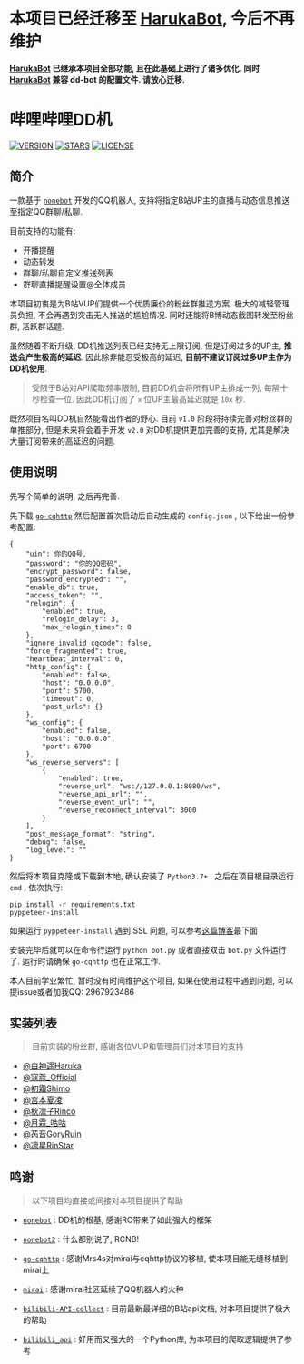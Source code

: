 # 本项目已经迁移至 [HarukaBot](https://github.com/SK-415/HarukaBot), 今后不再维护

**[HarukaBot](https://github.com/SK-415/HarukaBot) 已继承本项目全部功能, 且在此基础上进行了诸多优化. 同时 [HarukaBot](https://github.com/SK-415/HarukaBot) 兼容 dd-bot 的配置文件. 请放心迁移.**

# 哔哩哔哩DD机

[![VERSION](https://img.shields.io/github/v/release/SK-415/bilibili-dd-bot)](https://github.com/SK-415/bilibili-dd-bot/releases)
[![STARS](https://img.shields.io/github/stars/SK-415/bilibili-dd-bot)](https://github.com/SK-415/bilibili-dd-bot/stargazers)
[![LICENSE](https://img.shields.io/github/license/SK-415/bilibili-dd-bot)](https://github.com/SK-415/bilibili-dd-bot/blob/master/LICENSE)

## 简介

一款基于 [`nonebot`](https://github.com/nonebot/nonebot) 开发的QQ机器人, 支持将指定B站UP主的直播与动态信息推送至指定QQ群聊/私聊.

目前支持的功能有:
* 开播提醒
* 动态转发
* 群聊/私聊自定义推送列表
* 群聊直播提醒设置@全体成员

本项目初衷是为B站VUP们提供一个优质廉价的粉丝群推送方案. 极大的减轻管理员负担, 不会再遇到突击无人推送的尴尬情况. 同时还能将B博动态截图转发至粉丝群, 活跃群话题. 

虽然随着不断升级, DD机推送列表已经支持无上限订阅, 但是订阅过多的UP主, **推送会产生极高的延迟**. 因此除非能忍受极高的延迟, **目前不建议订阅过多UP主作为DD机使用**.

> 受限于B站对API爬取频率限制, 目前DD机会将所有UP主排成一列, 每隔十秒检查一位. 因此DD机订阅了 `x` 位UP主最高延迟就是 `10x` 秒.

既然项目名叫DD机自然能看出作者的野心. 目前 `v1.0` 阶段将持续完善对粉丝群的单推部分, 但是未来将会着手开发 `v2.0` 对DD机提供更加完善的支持, 尤其是解决大量订阅带来的高延迟的问题.

## 使用说明

先写个简单的说明, 之后再完善.

先下载 [`go-cqhttp`](https://github.com/Mrs4s/go-cqhttp/releases) 然后配置首次启动后自动生成的 `config.json` , 以下给出一份参考配置:

```
{
	"uin": 你的QQ号,
	"password": "你的QQ密码",
	"encrypt_password": false,
	"password_encrypted": "",
	"enable_db": true,
	"access_token": "",
	"relogin": {
		"enabled": true,
		"relogin_delay": 3,
		"max_relogin_times": 0
	},
	"ignore_invalid_cqcode": false,
	"force_fragmented": true,
	"heartbeat_interval": 0,
	"http_config": {
		"enabled": false,
		"host": "0.0.0.0",
		"port": 5700,
		"timeout": 0,
		"post_urls": {}
	},
	"ws_config": {
		"enabled": false,
		"host": "0.0.0.0",
		"port": 6700
	},
	"ws_reverse_servers": [
		{
			"enabled": true,
			"reverse_url": "ws://127.0.0.1:8080/ws",
			"reverse_api_url": "",
			"reverse_event_url": "",
			"reverse_reconnect_interval": 3000
		}
	],
	"post_message_format": "string",
	"debug": false,
	"log_level": ""
}
```

然后将本项目克隆或下载到本地, 确认安装了 `Python3.7+` . 之后在项目根目录运行 `cmd` , 依次执行:

```
pip install -r requirements.txt
pyppeteer-install
```

如果运行 `pyppeteer-install` 遇到 SSL 问题, 可以参考[这篇博客](https://www.sk415.com/article/article-detail/7/)最下面

安装完毕后就可以在命令行运行 `python bot.py` 或者直接双击 `bot.py` 文件运行了. 运行时请确保 `go-cqhttp` 也在正常工作.

本人目前学业繁忙, 暂时没有时间维护这个项目, 如果在使用过程中遇到问题, 可以提issue或者加我QQ: 2967923486

## 实装列表

> 目前实装的粉丝群, 感谢各位VUP和管理员们对本项目的支持

- [@白神遥Haruka](https://space.bilibili.com/477332594)
- [@寇蔻_Official](https://space.bilibili.com/493549454)
- [@初霜Shimo](https://space.bilibili.com/743603)
- [@宫本夏凌](https://space.bilibili.com/1319467)
- [@秋凛子Rinco](https://space.bilibili.com/479633069)
- [@月霖_咕咕](https://space.bilibili.com/4322043)
- [@芮音GoryRuin](https://space.bilibili.com/427275473)
- [@凛星RinStar](https://space.bilibili.com/82803440)

## 鸣谢

> 以下项目均直接或间接对本项目提供了帮助

- [`nonebot`](https://github.com/nonebot/nonebot) : DD机的根基, 感谢RC带来了如此强大的框架

- [`nonebot2`](https://github.com/nonebot/nonebot2) : 什么都别说了, RCNB!

- [`go-cqhttp`](https://github.com/Mrs4s/go-cqhttp) : 感谢Mrs4s对mirai与cqhttp协议的移植, 使本项目能无缝移植到mirai上

- [`mirai`](https://github.com/mamoe/mirai) : 感谢mirai社区延续了QQ机器人的火种

- [`bilibili-API-collect`](https://github.com/SocialSisterYi/bilibili-API-collect) : 目前最新最详细的B站api文档, 对本项目提供了极大的帮助

- [`bilibili_api`](https://github.com/Passkou/bilibili_api) : 好用而又强大的一个Python库, 为本项目的爬取逻辑提供了参考
